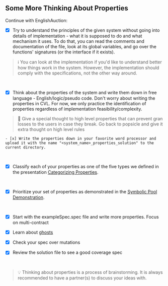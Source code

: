 ## Some More Thinking About Properties

Continue with EnglishAuction:

- [x] Try to understand the principles of the given system without going into details of implementation - what it is supposed to do and what mechanism it uses.
      To do that, you can read the comments and documentation of the file, look at its global variables, and go over the functions' signatures (or the interface if it exists).

> :information_source: You can look at the implementation if you'd like to understand better how things work in the system. However, the implementation should comply with the specifications, not the other way around.

</br>

- [x] Think about the properties of the system and write them down in free language - English/logic/pseudo code.
      Don't worry about writing the properties in CVL. For now, we only practice the identification of properties regardless of implementation feasibility/complexity.

> :memo: Give a special thought to high level properties that can prevent gran losses to the users in case they break. Go back to popsicle and give it extra thought on high level rules

    - [x] Write the properties down in your favorite word processor and upload it with the name "<system_name>_properties_solution" to the current directory.

</br>

- [x] Classify each of your properties as one of the five types we defined in the presentation [Categorizing Properties](../../06.Lesson_ThinkingProperties/Categorizing_Properties.pdf).

</br>

- [x] Prioritize your set of properties as demonstrated in the [Symbolic Pool Demonstration](../SymbolicPoolDemonstration/propertiesList.md).

</br>

- [x] Start with the exampleSpec.spec file and write more properties. Focus on multi-contract

- [x] Learn about [ghosts](https://docs.certora.com/en/latest/docs/cvl/ghosts.html)

- [x] Check your spec over mutations

- [x] Review the solution file to see a good coverage spec

</br>

> :bulb: Thinking about properties is a process of brainstorming. It is always recommended to have a partner(s) to discuss your ideas with.
